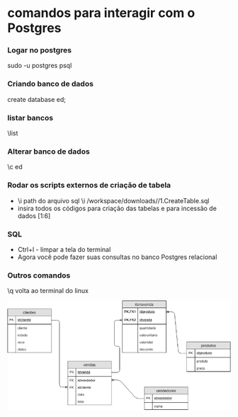 # comandos para interagir com o Postgres #

### Logar no postgres ###
sudo -u postgres psql 

### Criando banco de dados ###
create database ed;

### listar bancos ###
\list

### Alterar banco de dados ###
\c ed

### Rodar os scripts externos de criação de tabela ###
- \i path do arquivo sql 
\i /workspace/downloads//1.CreateTable.sql
- insira todos os códigos para criação das tabelas e para incessão de dados [1:6]

### SQL ###
- Ctrl+l - limpar a tela do terminal 
- Agora você pode fazer suas consultas no banco Postgres relacional 

### Outros comandos ###
\q volta ao terminal do linux

![Screenshot](relacional.png)